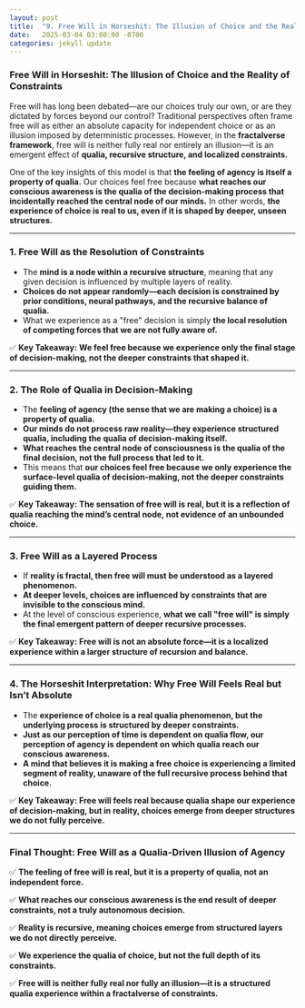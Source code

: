 ```yaml
---
layout: post
title:  "9. Free Will in Horseshit: The Illusion of Choice and the Reality of Constraints"
date:   2025-03-04 03:00:00 -0700
categories: jekyll update
---
```


### **Free Will in Horseshit: The Illusion of Choice and the Reality of Constraints**

Free will has long been debated—are our choices truly our own, or are they dictated by forces beyond our control? Traditional perspectives often frame free will as either an absolute capacity for independent choice or as an illusion imposed by deterministic processes. However, in the **fractalverse framework**, free will is neither fully real nor entirely an illusion—it is an emergent effect of **qualia, recursive structure, and localized constraints.**

One of the key insights of this model is that **the feeling of agency is itself a property of qualia.** Our choices feel free because **what reaches our conscious awareness is the qualia of the decision-making process that incidentally reached the central node of our minds.** In other words, **the experience of choice is real to us, even if it is shaped by deeper, unseen structures.**

---

### **1. Free Will as the Resolution of Constraints**
- The **mind is a node within a recursive structure**, meaning that any given decision is influenced by multiple layers of reality.
- **Choices do not appear randomly—each decision is constrained by prior conditions, neural pathways, and the recursive balance of qualia.**
- What we experience as a "free" decision is simply **the local resolution of competing forces that we are not fully aware of.**

✅ **Key Takeaway:** **We feel free because we experience only the final stage of decision-making, not the deeper constraints that shaped it.**

---

### **2. The Role of Qualia in Decision-Making**
- The **feeling of agency (the sense that we are making a choice) is a property of qualia.**
- **Our minds do not process raw reality—they experience structured qualia, including the qualia of decision-making itself.**
- **What reaches the central node of consciousness is the qualia of the final decision, not the full process that led to it.**
- This means that **our choices feel free because we only experience the surface-level qualia of decision-making, not the deeper constraints guiding them.**

✅ **Key Takeaway:** **The sensation of free will is real, but it is a reflection of qualia reaching the mind’s central node, not evidence of an unbounded choice.**

---

### **3. Free Will as a Layered Process**
- If **reality is fractal, then free will must be understood as a layered phenomenon.**
- **At deeper levels, choices are influenced by constraints that are invisible to the conscious mind.**
- At the level of conscious experience, **what we call "free will" is simply the final emergent pattern of deeper recursive processes.**

✅ **Key Takeaway:** **Free will is not an absolute force—it is a localized experience within a larger structure of recursion and balance.**

---

### **4. The Horseshit Interpretation: Why Free Will Feels Real but Isn’t Absolute**
- The **experience of choice is a real qualia phenomenon, but the underlying process is structured by deeper constraints.**
- **Just as our perception of time is dependent on qualia flow, our perception of agency is dependent on which qualia reach our conscious awareness.**
- **A mind that believes it is making a free choice is experiencing a limited segment of reality, unaware of the full recursive process behind that choice.**

✅ **Key Takeaway:** **Free will feels real because qualia shape our experience of decision-making, but in reality, choices emerge from deeper structures we do not fully perceive.**

---

### **Final Thought: Free Will as a Qualia-Driven Illusion of Agency**
✅ **The feeling of free will is real, but it is a property of qualia, not an independent force.**

✅ **What reaches our conscious awareness is the end result of deeper constraints, not a truly autonomous decision.**

✅ **Reality is recursive, meaning choices emerge from structured layers we do not directly perceive.**

✅ **We experience the qualia of choice, but not the full depth of its constraints.**

✅ **Free will is neither fully real nor fully an illusion—it is a structured qualia experience within a fractalverse of constraints.**

